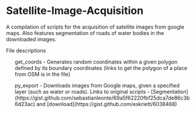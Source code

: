 # Satellite-Image-Acquisition
A compilation of scripts for the acquisition of satellite images from google maps.
Also features segmentation of roads of water bodies in the downloaded images.
<br>

File descriptions
<ul>get_coords - Generates random coordinates within a given polygon defined by its boundary coordinates (links to get the polygon of a place from OSM is in the file)</ul>

<ul>py_export - Downloads images from Google maps, given a specified layer (such as water or roads). Links to original scripts - [Segmentation](https://gist.github.com/sebastianleonte/69a5f62220fbf25dca7de86c3b6d23ac) and [download](https://gist.github.com/eskriett/6038468)</ul>
